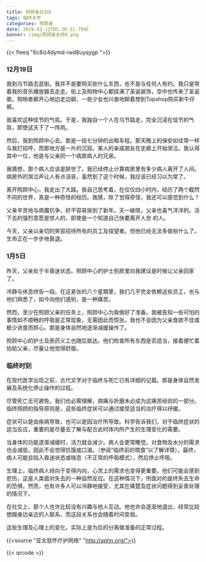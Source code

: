 ```yaml
---
title: 照顾者日志8
tags: 临终关怀
categories: 照顾者
date: 2019-03-12T05:30:31.799Z
banner: /img/照顾者支持8.png
---
```

{{< fleeq "6c8iz4dymd-iwd8uyqygp ">}}

### 12月19日

我到乌节路去逛街。我并不是要购买些什么东西，也不是与任何人有约。我只是带着我的音乐播放器去走走。街上及购物中心都挂满了圣诞装饰，空中也传来了圣诞歌。购物者都开心地边走边聊，一些少女也兴奋地聊着想到Topshop购买新牛仔裤。

我喜欢这种佳节的气氛。于是，我独自一个人在乌节路走，完全沉浸在佳节的气氛，即使这天下了一阵雨。

然后，我到照顾中心去。那是一段七分钟的出租车程。那天晚上的保安如往常一样与我打招呼，而那地方是一片的沉寂。某人的亲戚朋友在走廊上开始哭泣。我认得其中一位，他是与父亲同一个病房病人的兄弟。

我猜想，那个病人应该是辞世了。我已经停止计算病房里有多少病人离开了人间。病房外的哭泣声让人有点沮丧，虽然到了这个时候，我应该已经习以为常了。

离开照顾中心，我走出了大路。我自己思考着，在仅仅四小时内，经历了两个截然不同的世界，真是一种奇怪的经历。我猜，除了觉得奇怪，我还可以感觉到什么？

父亲辛苦地与病魔抗争，好不容易挨到了新年。天一破晓，父亲也喜气洋洋的。活下去的强烈意愿是惊人的，即使是一个知道自己快要离开人世 的人。

今天，父亲以亲切的笑容招待所有的员工及探望者。但他已经无法多做些什么了。生命正在一步步地衰退。

### 1月5日

昨天，父亲处于半昏迷状态。照顾中心的护士到房里向我建议是时候让父亲回家了。

冷静与休息终告一段。在这紧张的八个星期里，我们几乎完全依赖这些员工，也与他们熟悉了，如今向他们道别，是一种痛苦。

然而，至少在照顾父亲的任务上，照顾中心为我做好了准备。我被告知一些可怕的事情如不顺畅的呼吸是正常现象，无需因此而慌张。我也不会因为父亲食欲不佳或极少进食而担心。那是身体自然地逐渐减缓操作了。

照顾中心的护士及医药义工也随后抵达。他们检查所有东西是否适当，接着便忙着协助父亲，尽量让他觉得舒服。

### 临终时刻
在现代医学出现之前，古代文字对于临终与死亡已有详细的记载。那是身体自然发展及系统化停止操作的过程。

尽管死亡无可避免，我们也必需理解，病痛与折磨未必成为这痛苦经验的一部分。临终照顾的指导原则是，这些临终症状可以通过接受适当的治疗得以纾缓。

症状可以是由疾病导致，也可以是因治疗所导致。科学告诉我们，对于临终症状的适当反应，重要的是尽量去了解与配合此时体内所产生的生理变化的需要。

当身体的功能逐渐减缓时，活力就会减少。病人会更常睡觉。对食物及水分的需求也会减低，因此不会觉得饥饿或口渴。（参阅“临终前的喂食”以了解详情）。最终，病人可能会陷入昏迷状态或喘息（不正常的呼吸模式），然后停止呼吸。

生理上，临终病人倾向于变得内向，心灵上的需求也变得更重要。他们可能会感到悲伤，这是人类面对失去的一种自然反应。在这种情况下，所面对的是终失去生命的恐惧。然而，也有许多人可以冷静地接受，尤其在痛楚及症状问题得到妥善处理的情况下。

在社交上，那个人也许比较没有兴趣与他人互动。他也许会逐渐地退出，经常比较想跟身边亲近的人联系，而这段关系也会随着时间变弱。

这些生理及心理上的变化，实际上是为后的分离做准备的正常过程。



{{<source "亚太慈怀疗护网络" "http://aphn.org/">}} 

{{< qrcode >}}
